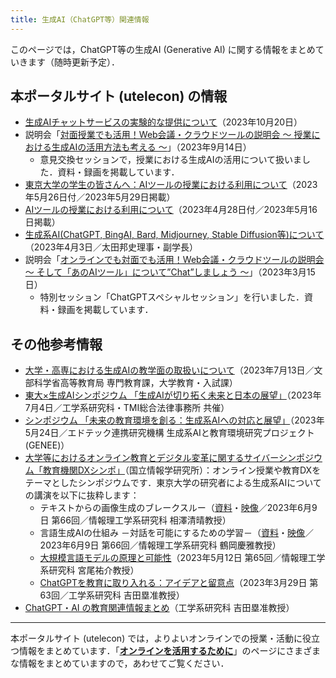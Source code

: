 ```yaml
---
title: 生成AI（ChatGPT等）関連情報
---
```


このページでは，ChatGPT等の生成AI (Generative AI) に関する情報をまとめていきます（随時更新予定）．

## 本ポータルサイト (utelecon) の情報

- [生成AIチャットサービスの実験的な提供について](/notice/2023/10-aichat)（2023年10月20日）
- 説明会「[対面授業でも活用！Web会議・クラウドツールの説明会 〜 授業における生成AIの活用方法も考える 〜](/events/2023-09-14/)」（2023年9月14日）
    - 意見交換セッションで，授業における生成AIの活用について扱いました．資料・録画を掲載しています．
- [東京大学の学生の皆さんへ：AIツールの授業における利用について](/docs/ai-tools-in-classes-students)（2023年5月26日付／2023年5月29日掲載）
- [AIツールの授業における利用について](/docs/ai-tools-in-classes)（2023年4月28日付／2023年5月16日掲載）
- [生成系AI(ChatGPT, BingAI, Bard, Midjourney, Stable Diffusion等)について](/docs/20230403-generative-ai)（2023年4月3日／太田邦史理事・副学長）
- 説明会「[オンラインでも対面でも活用！Web会議・クラウドツールの説明会 〜 そして「あのAIツール」について”Chat”しましょう 〜](/events/2023-03-15/)」（2023年3月15日）
    - 特別セッション「ChatGPTスペシャルセッション」を行いました．資料・録画を掲載しています．

## その他参考情報

- [大学・高専における生成AIの教学面の取扱いについて](https://www.mext.go.jp/b_menu/houdou/2023/mext_01260.html)（2023年7月13日／文部科学省高等教育局 専門教育課，大学教育・入試課）
- [東大×生成AIシンポジウム 「生成AIが切り拓く未来と日本の展望」](https://www.t.u-tokyo.ac.jp/event/ev2023-07-04-001)（2023年7月4日／工学系研究科・TMI総合法律事務所 共催）
- [シンポジウム 「未来の教育環境を創る：生成系AIへの対応と展望」](https://fukutake.iii.u-tokyo.ac.jp/GENEE/report/001/)（2023年5月24日／エドテック連携研究機構 生成系AIと教育環境研究プロジェクト (GENEE)）
- [大学等におけるオンライン教育とデジタル変革に関するサイバーシンポジウム「教育機関DXシンポ」](https://www.nii.ac.jp/event/other/decs/)（国立情報学研究所）：オンライン授業や教育DXをテーマとしたシンポジウムです．東京大学の研究者による生成系AIについての講演を以下に抜粋します：
    - テキストからの画像生成のブレークスルー（[資料](https://www.nii.ac.jp/event/upload/20230609-03_Aizawa.pdf)・[映像](https://youtu.be/OURxF9nKO9U)／2023年6月9日 第66回／情報理工学系研究科 相澤清晴教授）
    - 言語生成AIの仕組み －対話を可能にするための学習－（[資料](https://www.nii.ac.jp/event/upload/20230609-04_Turuoka.pdf)・[映像](https://youtu.be/hMiL3E_C_oc)／2023年6月9日 第66回／情報理工学系研究科 鶴岡慶雅教授）
    - [大規模言語モデルの原理と可能性](https://edx.nii.ac.jp/lecture/20230512-04)（2023年5月12日 第65回／情報理工学系研究科 宮尾祐介教授）
    - [ChatGPTを教育に取り入れる：アイデアと留意点](https://edx.nii.ac.jp/lecture/20230329-06)（2023年3月29日 第63回／工学系研究科 吉田塁准教授）
- [ChatGPT・AI の教育関連情報まとめ](https://edulab.t.u-tokyo.ac.jp/chatgpt-ai-resources/)（工学系研究科 吉田塁准教授）

---

本ポータルサイト (utelecon) では，よりよいオンラインでの授業・活動に役立つ情報をまとめています．「**[オンラインを活用するために](/online/)**」のページにさまざまな情報をまとめていますので，あわせてご覧ください．

